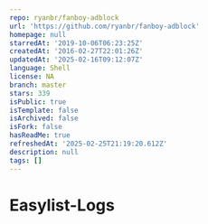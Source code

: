 ```yaml
---
repo: ryanbr/fanboy-adblock
url: 'https://github.com/ryanbr/fanboy-adblock'
homepage: null
starredAt: '2019-10-06T06:23:25Z'
createdAt: '2016-02-27T22:01:26Z'
updatedAt: '2025-02-16T09:12:07Z'
language: Shell
license: NA
branch: master
stars: 339
isPublic: true
isTemplate: false
isArchived: false
isFork: false
hasReadMe: true
refreshedAt: '2025-02-25T21:19:20.612Z'
description: null
tags: []
---
```


# Easylist-Logs
